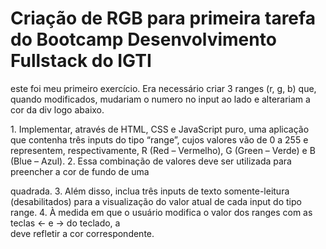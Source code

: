 <h1>Criação de RGB para primeira tarefa do Bootcamp Desenvolvimento Fullstack do IGTI</h1>
<p> este foi meu primeiro exercício. Era necessário criar 3 ranges (r, g, b) que, quando modificados, mudariam o numero no input ao lado e alterariam a cor da div logo abaixo.
</p>
<p>1. Implementar, através de HTML, CSS e JavaScript puro, uma aplicação que
contenha três inputs do tipo “range”, cujos valores vão de 0 a 255 e representem,
respectivamente, R (Red – Vermelho), G (Green – Verde) e B (Blue – Azul).
2. Essa combinação de valores deve ser utilizada para preencher a cor de fundo de
uma <div> quadrada. 
3. Além disso, inclua três inputs de texto somente-leitura (desabilitados) para a
visualização do valor atual de cada input do tipo range.
4. À medida em que o usuário modifica o valor dos ranges com as teclas ← e → do
teclado, a <div> deve refletir a cor correspondente. 
</>
